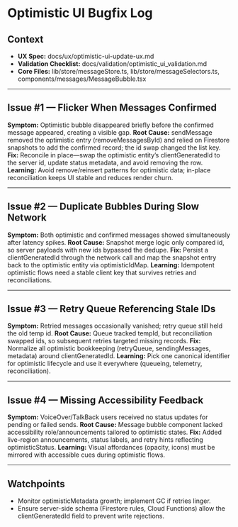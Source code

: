 # Optimistic UI Bugfix Log

## Context
- **UX Spec:** docs/ux/optimistic-ui-update-ux.md
- **Validation Checklist:** docs/validation/optimistic_ui_validation.md
- **Core Files:** lib/store/messageStore.ts, lib/store/messageSelectors.ts, components/messages/MessageBubble.tsx

---

## Issue #1 — Flicker When Messages Confirmed
**Symptom:** Optimistic bubble disappeared briefly before the confirmed message appeared, creating a visible gap.
**Root Cause:** sendMessage removed the optimistic entry (removeMessagesById) and relied on Firestore snapshots to add the confirmed record; the id swap changed the list key.
**Fix:** Reconcile in place—swap the optimistic entity’s clientGeneratedId to the server id, update status metadata, and avoid removing the row.
**Learning:** Avoid remove/reinsert patterns for optimistic data; in-place reconciliation keeps UI stable and reduces render churn.

---

## Issue #2 — Duplicate Bubbles During Slow Network
**Symptom:** Both optimistic and confirmed messages showed simultaneously after latency spikes.
**Root Cause:** Snapshot merge logic only compared id, so server payloads with new ids bypassed the dedupe.
**Fix:** Persist a clientGeneratedId through the network call and map the snapshot entry back to the optimistic entity via optimisticIdMap.
**Learning:** Idempotent optimistic flows need a stable client key that survives retries and reconciliations.

---

## Issue #3 — Retry Queue Referencing Stale IDs
**Symptom:** Retried messages occasionally vanished; retry queue still held the old temp id.
**Root Cause:** Queue tracked tempId, but reconciliation swapped ids, so subsequent retries targeted missing records.
**Fix:** Normalize all optimistic bookkeeping (retryQueue, sendingMessages, metadata) around clientGeneratedId.
**Learning:** Pick one canonical identifier for optimistic lifecycle and use it everywhere (queueing, telemetry, reconciliation).

---

## Issue #4 — Missing Accessibility Feedback
**Symptom:** VoiceOver/TalkBack users received no status updates for pending or failed sends.
**Root Cause:** Message bubble component lacked accessibility role/announcements tailored to optimistic states.
**Fix:** Added live-region announcements, status labels, and retry hints reflecting optimisticStatus.
**Learning:** Visual affordances (opacity, icons) must be mirrored with accessible cues during optimistic flows.

---

## Watchpoints
- Monitor optimisticMetadata growth; implement GC if retries linger.
- Ensure server-side schema (Firestore rules, Cloud Functions) allow the clientGeneratedId field to prevent write rejections.
